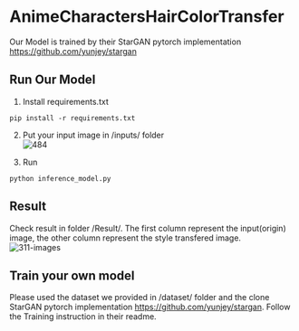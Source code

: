 # AnimeCharactersHairColorTransfer

Our Model is trained by their StarGAN pytorch implementation https://github.com/yunjey/stargan

## Run Our Model
1. Install requirements.txt
  ~~~
  pip install -r requirements.txt
  ~~~

2. Put your input image in /inputs/ folder<br>
  ![484](https://user-images.githubusercontent.com/49235533/219293677-b4d1ae76-4241-4b57-bd59-095ed139e45f.JPG)

3. Run
  ~~~
  python inference_model.py
  ~~~
## Result
Check result in folder /Result/. The first column represent the input(origin) image, the other column represent the style transfered image.<br>
![311-images](https://user-images.githubusercontent.com/49235533/219300308-b13e84a9-f9bd-4690-acc0-7f30b8acf30a.jpg)


## Train your own model
Please used the dataset we provided in /dataset/ folder and the clone StarGAN pytorch implementation https://github.com/yunjey/stargan. Follow the Training instruction in their readme.

